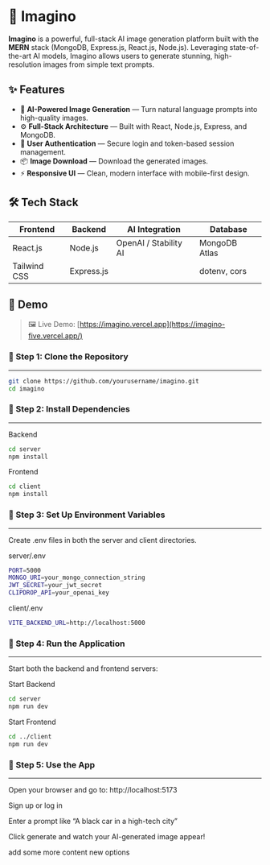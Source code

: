 # 🚀 Imagino

**Imagino** is a powerful, full-stack AI image generation platform built with the **MERN** stack (MongoDB, Express.js, React.js, Node.js). Leveraging state-of-the-art AI models, Imagino allows users to generate stunning, high-resolution images from simple text prompts.


## ✨ Features

- 🎨 **AI-Powered Image Generation** — Turn natural language prompts into high-quality images.
- ⚙️ **Full-Stack Architecture** — Built with React, Node.js, Express, and MongoDB.
- 🔐 **User Authentication** — Secure login and token-based session management.
- 📦 **Image Download** — Download the generated images.
- ⚡ **Responsive UI** — Clean, modern interface with mobile-first design.


## 🛠️ Tech Stack

| Frontend        | Backend        | AI Integration       | Database        |
|-----------------|----------------|----------------------|-----------------|
| React.js        | Node.js        | OpenAI / Stability AI| MongoDB Atlas   |
| Tailwind CSS    | Express.js     |   | dotenv, cors    |


## 📸 Demo

> 🖼️  Live Demo: [https://imagino.vercel.app](https://imagino-five.vercel.app/) <!-- Replace with your deployed URL -->

### 🔢 Step 1: Clone the Repository
---
```bash
git clone https://github.com/yourusername/imagino.git
cd imagino
```
### 🧰 Step 2: Install Dependencies
---
Backend
```bash
cd server
npm install
```

Frontend
```bash
cd client
npm install
```
### 🔐 Step 3: Set Up Environment Variables
---
Create .env files in both the server and client directories.

server/.env
```bash
PORT=5000
MONGO_URI=your_mongo_connection_string
JWT_SECRET=your_jwt_secret
CLIPDROP_API=your_openai_key
```
client/.env
```bash
VITE_BACKEND_URL=http://localhost:5000
```

### 🧪 Step 4: Run the Application
---
Start both the backend and frontend servers:

Start Backend
```bash
cd server
npm run dev
```
Start Frontend
```bash
cd ../client
npm run dev
```

### 🧮 Step 5: Use the App
---
Open your browser and go to: http://localhost:5173

Sign up or log in

Enter a prompt like “A black car in a high-tech city”

Click generate and watch your AI-generated image appear!


add some more content new options
